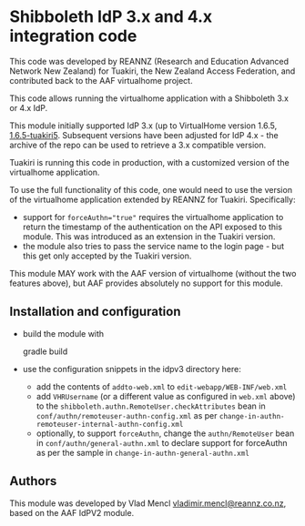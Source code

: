 
# Shibboleth IdP 3.x and 4.x integration code #

This code was developed by REANNZ (Research and Education Advanced Network New Zealand) for Tuakiri, the New Zealand Access Federation, and contributed back to the AAF virtualhome project.

This code allows running the virtualhome application with a Shibboleth 3.x or 4.x IdP.

This module initially supported IdP 3.x (up to VirtualHome version 1.6.5, [1.6.5-tuakiri5](https://github.com/REANNZ/AAF-VHO/releases/tag/1.6.5-tuakiri5).  Subsequent versions have been adjusted for IdP 4.x - the archive of the repo can be used to retrieve a 3.x compatible version.

Tuakiri is running this code in production, with a customized version of the virtualhome application.

To use the full functionality of this code, one would need to use the version of the virtualhome application extended by REANNZ for Tuakiri.  Specifically:
* support for `forceAuthn="true"` requires the virtualhome application to return the timestamp of the authentication on the API exposed to this module.  This was introduced as an extension in the Tuakiri version.
* the module also tries to pass the service name to the login page - but this get only accepted by the Tuakiri version.

This module MAY work with the AAF version of virtualhome (without the two features above), but AAF provides absolutely no support for this module.

## Installation and configuration ##

* build the module with

    gradle build

* use the configuration snippets in the idpv3 directory here:
  * add the contents of `addto-web.xml` to `edit-webapp/WEB-INF/web.xml`
  * add `VHRUsername` (or a different value as configured in `web.xml` above) to the `shibboleth.authn.RemoteUser.checkAttributes` bean in `conf/authn/remoteuser-authn-config.xml` as per `change-in-authn-remoteuser-internal-authn-config.xml`
  * optionally, to support `forceAuthn`, change the `authn/RemoteUser` bean in `conf/authn/general-authn.xml` to declare support for forceAuthn as per the sample in `change-in-authn-general-authn.xml`

## Authors ##

This module was developed by Vlad Mencl <vladimir.mencl@reannz.co.nz>, based on the AAF IdPV2 module.
